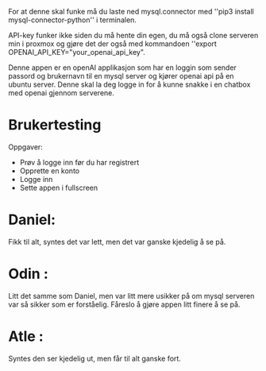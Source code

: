 For at denne skal funke må du laste ned mysql.connector med ''pip3 install mysql-connector-python'' i terminalen.

API-key funker ikke siden du må hente din egen, du må også clone serveren min i proxmox og gjøre det der også med kommandoen ''export OPENAI_API_KEY="your_openai_api_key".

Denne appen er en openAI applikasjon som har en loggin som sender passord og brukernavn til en mysql server og kjører openai api på en ubuntu server.
Denne skal la deg logge in for å kunne snakke i en chatbox med openai gjennom serverene.


# Brukertesting

Oppgaver:
- Prøv å logge inn før du har registrert
- Opprette en konto
- Logge inn
- Sette appen i fullscreen

# Daniel:
Fikk til alt, syntes det var lett, men det var ganske kjedelig å se på.

# Odin :
Litt det samme som Daniel, men var litt mere usikker på om mysql serveren var så sikker som er forståelig. Fåreslo å gjøre appen litt finere å se på.

# Atle :
Syntes den ser kjedelig ut, men får til alt ganske fort.



